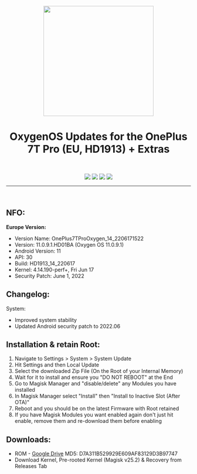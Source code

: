 <p align="center"><img src="https://i.ibb.co/Lr1xSgQ/OP7TPro.png" width="300"></a>
<h1 align="center"><b>OxygenOS Updates for the OnePlus 7T Pro (EU, HD1913) + Extras</b></h1>
<br />         
           
<p align="center">           
<a href="https://forum.xda-developers.com/t/oos-eu-hd1913-oxygen-os-updates-extras-february-2022.4251837/" alt="XDA Thread"><img src="https://img.shields.io/badge/XDA-Thread-orange.svg"></a>
<a href="" alt="Latest Release"><img src="https://img.shields.io/github/v/release/K3V1991/OnePlus-7T-Pro-OxygenOS-Updates-and-Extras-EU-HD1913?color=blueviolet&label=Latest%20Release"></a>
<a href="https://www.paypal.com/cgi-bin/webscr?cmd=_s-xclick&hosted_button_id=HW8B98TVDLKWA" alt="Donate-PayPal"><img src="https://img.shields.io/badge/Donate-PayPal-blue"></a>
<a href="https://github.com/K3V1991/Donate-Crypto/blob/main/README.md" alt="Donate-Crypto"><img src="https://img.shields.io/badge/Donate-Crypto-yellow"></a>
</p>
<hr>
<br />

## NFO:
**Europe Version:**
* Version Name: OnePlus7TProOxygen_14_2206171522
* Version: 11.0.9.1.HD01BA (Oxygen OS 11.0.9.1)
* Android Version: 11
* API: 30
* Build: HD1913_14_220617
* Kernel: 4.14.190-perf+, Fri Jun 17
* Security Patch: June 1, 2022

## Changelog:
System:
* Improved system stability
* Updated Android security patch to 2022.06

## Installation & retain Root:
01. Navigate to Settings > System > System Update
02. Hit Settings and then Local Update
03. Select the downloaded Zip File (On the Root of your Internal Memory)
04. Wait for it to install and ensure you "DO NOT REBOOT" at the End
05. Go to Magisk Manager and "disable/delete" any Modules you have installed
06. In Magisk Manager select "Install" then "Install to Inactive Slot (After OTA)"
07. Reboot and you should be on the latest Firmware with Root retained
08. If you have Magisk Modules you want enabled again don't just hit enable, remove them and re-download them before enabling

## Downloads:
* ROM - [Google Drive](https://drive.google.com/file/d/1LB3I_fl2osCnWY1RcNZf7OkSRuFlCvtS/view?usp=sharing) MD5: D7A311B529929E609AF83129D3B97747
* Download Kernel, Pre-rooted Kernel (Magisk v25.2) & Recovery from Releases Tab

